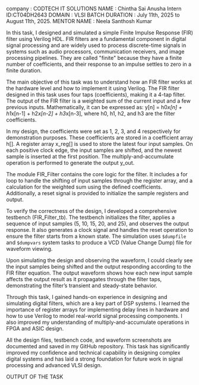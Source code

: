 company : CODTECH IT SOLUTIONS 
NAME :  Chintha Sai Anusha 
Intern ID:CT04DH2643
DOMAIN : VLSI
BATCH DURATION : July 11th, 2025 to August 11th, 2025. 
MENTOR  NAME : Neela Santhosh Kumar 

In this task, I designed and simulated a simple Finite Impulse Response (FIR) filter using Verilog HDL. FIR filters are a fundamental component in digital signal processing and are widely used to process discrete-time signals in systems such as audio processors, communication receivers, and image processing pipelines. They are called "finite" because they have a finite number of coefficients, and their response to an impulse settles to zero in a finite duration.

The main objective of this task was to understand how an FIR filter works at the hardware level and how to implement it using Verilog. The FIR filter designed in this task uses four taps (coefficients), making it a 4-tap filter. The output of the FIR filter is a weighted sum of the current input and a few previous inputs. Mathematically, it can be expressed as: y[n] = h0*x[n] + h1*x[n-1] + h2*x[n-2] + h3*x[n-3], where h0, h1, h2, and h3 are the filter coefficients.

In my design, the coefficients were set as 1, 2, 3, and 4 respectively for demonstration purposes. These coefficients are stored in a coefficient array h[]. A register array x_reg[] is used to store the latest four input samples. On each positive clock edge, the input samples are shifted, and the newest sample is inserted at the first position. The multiply-and-accumulate operation is performed to generate the output y_out.

The module FIR_Filter contains the core logic for the filter. It includes a for loop to handle the shifting of input samples through the register array, and a calculation for the weighted sum using the defined coefficients. Additionally, a reset signal is provided to initialize the sample registers and output.

To verify the correctness of the design, I developed a comprehensive testbench (FIR_Filter_tb). The testbench initializes the filter, applies a sequence of input samples (5, 10, 15, 20, and 25), and observes the output response. It also generates a clock signal and handles the reset operation to ensure the filter starts from a known state. The simulation uses `$dumpfile` and `$dumpvars` system tasks to produce a VCD (Value Change Dump) file for waveform viewing.

Upon simulating the design and observing the waveform, I could clearly see the input samples being shifted and the output responding according to the FIR filter equation. The output waveform shows how each new input sample affects the output result as it propagates through the filter taps, demonstrating the filter’s transient and steady-state behavior.

Through this task, I gained hands-on experience in designing and simulating digital filters, which are a key part of DSP systems. I learned the importance of register arrays for implementing delay lines in hardware and how to use Verilog to model real-world signal processing components. I also improved my understanding of multiply-and-accumulate operations in FPGA and ASIC design.

All the design files, testbench code, and waveform screenshots are documented and saved in my GitHub repository. This task has significantly improved my confidence and technical capability in designing complex digital systems and has laid a strong foundation for future work in signal processing and advanced VLSI design.



OUTPUT OF THE TASK 
